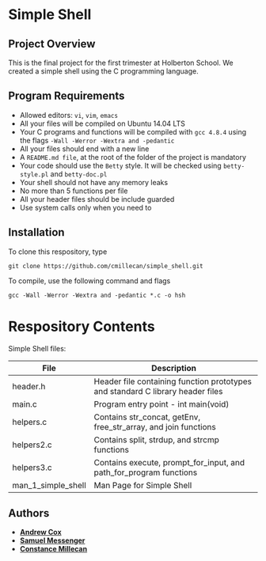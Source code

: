 # Simple Shell

## Project Overview
This is the final project for the first trimester at Holberton School. We created a simple shell using the C programming language.

## Program Requirements
* Allowed editors: `vi`, `vim`, `emacs`
* All your files will be compiled on Ubuntu 14.04 LTS
* Your C programs and functions will be compiled with `gcc 4.8.4` using the flags `-Wall -Werror -Wextra and -pedantic`
* All your files should end with a new line
* A `README.md file`, at the root of the folder of the project is mandatory
* Your code should use the `Betty` style. It will be checked using `betty-style.pl` and `betty-doc.pl`
* Your shell should not have any memory leaks
* No more than 5 functions per file
* All your header files should be include guarded
* Use system calls only when you need to

## Installation
To clone this respository, type
```
git clone https://github.com/cmillecan/simple_shell.git
```
To compile, use the following command and flags
```
gcc -Wall -Werror -Wextra and -pedantic *.c -o hsh
```
# Respository Contents
Simple Shell files:

| **File** | **Description** |
|----------|-----------------|
| header.h | Header file containing function prototypes and standard C library header files |
| main.c | Program entry point - int main(void) |
| helpers.c | Contains str_concat, getEnv, free_str_array, and join functions |
| helpers2.c | Contains split, strdup, and strcmp functions |
| helpers3.c | Contains execute, prompt_for_input, and path_for_program functions |
| man_1_simple_shell | Man Page for Simple Shell |

## Authors
* [**Andrew Cox**](https://github.com/AndrewC7)
* [**Samuel Messenger**](https://github.com/Sammessenger)
* [**Constance Millecan**](https://github.com/cmillecan)
